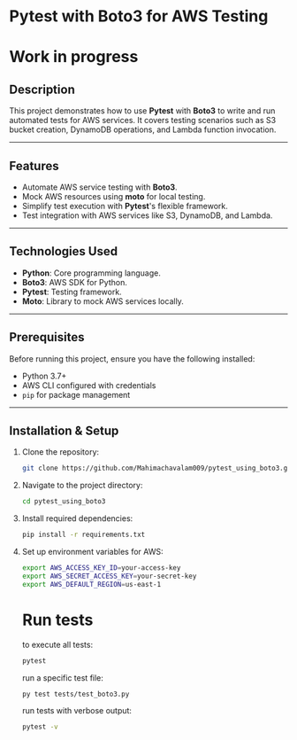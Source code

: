 # Pytest with Boto3 for AWS Testing
# Work in progress

## Description
This project demonstrates how to use **Pytest** with **Boto3** to write and run automated tests for AWS services. It covers testing scenarios such as S3 bucket creation, DynamoDB operations, and Lambda function invocation.

---

## Features
- Automate AWS service testing with **Boto3**.
- Mock AWS resources using **moto** for local testing.
- Simplify test execution with **Pytest**'s flexible framework.
- Test integration with AWS services like S3, DynamoDB, and Lambda.

---

## Technologies Used
- **Python**: Core programming language.
- **Boto3**: AWS SDK for Python.
- **Pytest**: Testing framework.
- **Moto**: Library to mock AWS services locally.

---

## Prerequisites
Before running this project, ensure you have the following installed:
- Python 3.7+
- AWS CLI configured with credentials
- `pip` for package management

---

## Installation & Setup
1. Clone the repository:
   ```bash
   git clone https://github.com/Mahimachavalam009/pytest_using_boto3.git
   ```
2. Navigate to the project directory:
   ```bash
   cd pytest_using_boto3
   ```

3. Install required dependencies:
   ```bash
   pip install -r requirements.txt
   ```

4. Set up environment variables for AWS:
   ```bash
   export AWS_ACCESS_KEY_ID=your-access-key
   export AWS_SECRET_ACCESS_KEY=your-secret-key
   export AWS_DEFAULT_REGION=us-east-1
   ```

   # Run tests
   to execute all tests:
   ```bash
   pytest
   ```

   run a specific test file:
   ```bash
   py test tests/test_boto3.py
   ```

   run tests with verbose output:
   ```bash
   pytest -v
   ```

   
